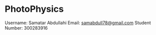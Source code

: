 # PhotoPhysics

Username: Samatar Abdullahi     Email: samabdull78@gmail.com    Student Number: 300283916
